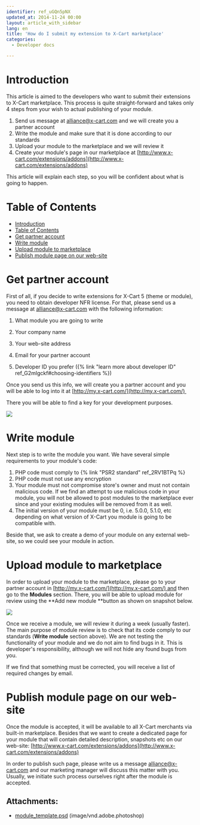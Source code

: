 ```yaml
---
identifier: ref_uGQn5pNX
updated_at: 2014-11-24 00:00
layout: article_with_sidebar
lang: en
title: 'How do I submit my extension to X-Cart marketplace'
categories:
  - Developer docs

---
```



# Introduction

This article is aimed to the developers who want to submit their extensions to X-Cart marketplace. This process is quite straight-forward and takes only 4 steps from your wish to actual publishing of your module.

1.  Send us message at [alliance@x-cart.com](mailto:alliance@x-cart.com) and we will create you a partner account
2.  Write the module and make sure that it is done according to our standards
3.  Upload your module to the marketplace and we will review it
4.  Create your module's page in our marketplace at [http://www.x-cart.com/extensions/addons](http://www.x-cart.com/extensions/addons)

This article will explain each step, so you will be confident about what is going to happen.

# Table of Contents

*   [Introduction](#introduction)
*   [Table of Contents](#table-of-contents)
*   [Get partner account](#get-partner-account)
*   [Write module](#write-module)
*   [Upload module to marketplace](#upload-module-to-marketplace)
*   [Publish module page on our web-site](#publish-module-page-on-our-web-site)

# Get partner account

First of all, if you decide to write extensions for X-Cart 5 (theme or module), you need to obtain developer NFR license. For that, please send us a message at [alliance@x-cart.com](mailto:alliance@x-cart.com) with the following information:

1.  What module you are going to write
2.  Your company name

3.  Your web-site address

4.  Email for your partner account

5.  Developer ID you prefer ({% link "learn more about developer ID" ref_G2mlgckf#choosing-identifiers %})

Once you send us this info, we will create you a partner account and you will be able to log into it at [http://my.x-cart.com/](http://my.x-cart.com/) 

There you will be able to find a key for your development purposes.

![]({{site.baseurl}}/attachments/7504739/7602839.png)

# Write module

Next step is to write the module you want. We have several simple requirements to your module's code:

1.  PHP code must comply to {% link "PSR2 standard" ref_2RV1BTPq %}
2.  PHP code must not use any encryption
3.  Your module must not compromise store's owner and must not contain malicious code. If we find an attempt to use malicious code in your module, you will not be allowed to post modules to the marketplace ever since and your existing modules will be removed from it as well.
4.  The initial version of your module must be 0, i.e. 5.0.0, 5.1.0, etc depending on what version of X-Cart you module is going to be compatible with.

Beside that, we ask to create a demo of your module on any external web-site, so we could see your module in action.

# Upload module to marketplace

In order to upload your module to the marketplace, please go to your partner account in [http://my.x-cart.com/](http://my.x-cart.com/) and then go to the **Modules** section. There, you will be able to upload module for review using the **Add new module **button as shown on snapshot below.

![]({{site.baseurl}}/attachments/7504739/7602841.png)

Once we receive a module, we will review it during a week (usually faster). The main purpose of module review is to check that its code comply to our standards (**Write module** section above). We are not testing the functionality of your module and we do not aim to find bugs in it. This is developer's responsibility, although we will not hide any found bugs from you.

If we find that something must be corrected, you will receive a list of required changes by email.

# Publish module page on our web-site

Once the module is accepted, it will be available to all X-Cart merchants via built-in marketplace. Besides that we want to create a dedicated page for your module that will contain detailed description, snapshots etc on our web-site: [http://www.x-cart.com/extensions/addons](http://www.x-cart.com/extensions/addons)

In order to publish such page, please write us a message [alliance@x-cart.com]( mailto:alliance@x-cart.com) and our marketing manager will discuss this matter with you. Usually, we initiate such process ourselves right after the module is accepted.

## Attachments:

* [module_template.psd]({{site.baseurl}}/attachments/7504739/7602402.psd) (image/vnd.adobe.photoshop)
